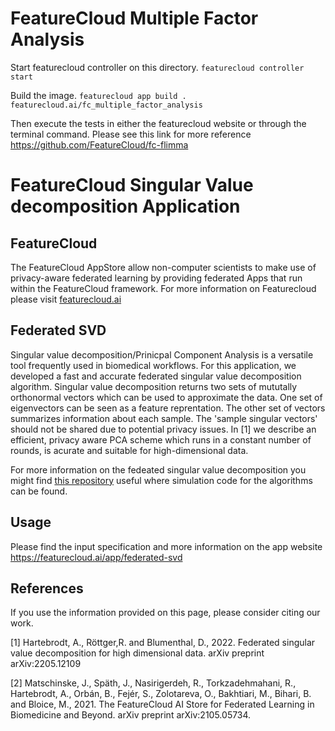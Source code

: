 # FeatureCloud Multiple Factor Analysis 
Start featurecloud controller on this directory.
```featurecloud controller start```

Build the image.
```featurecloud app build . featurecloud.ai/fc_multiple_factor_analysis```

Then execute the tests in either the featurecloud website or through the terminal command.
Please see this link for more reference https://github.com/FeatureCloud/fc-flimma

# FeatureCloud Singular Value decomposition Application

## FeatureCloud

The FeatureCloud AppStore allow non-computer scientists to make use of privacy-aware federated learning by providing federated Apps that run within the FeatureCloud framework. For more information on Featurecloud please visit [featurecloud.ai](www.featurecloud.ai)


## Federated SVD
Singular value decomposition/Prinicpal Component Analysis is a versatile tool frequently used in biomedical workflows. For this application, we developed a fast and accurate federated singular value decomposition algorithm. Singular value decomposition returns two sets of mututally orthonormal vectors which can be used to approximate the data. One set of eigenvectors can be seen as a feature reprentation. The other set of vectors summarizes information about each sample. The 'sample singular vectors' should not be shared due to potential privacy issues. In [1] we describe an efficient, privacy aware PCA scheme which runs in a constant number of rounds, is acurate and suitable for high-dimensional data. 

For more information on the fedeated singular value decomposition you might find [this repository](https://github.com/AnneHartebrodt/federated-pca-simulation) useful where simulation code for the algorithms can be found.

## Usage
Please find the input specification and more information on the app website https://featurecloud.ai/app/federated-svd


## References
If you use the information provided on this page, please consider citing our work.

<a id="1">[1]</a> 
Hartebrodt, A., Röttger,R. and Blumenthal, D., 2022. Federated singular value decomposition for high dimensional data. arXiv preprint arXiv:2205.12109

<a id="1">[2]</a> 
Matschinske, J., Späth, J., Nasirigerdeh, R., Torkzadehmahani, R., Hartebrodt, A., Orbán, B., Fejér, S., Zolotareva,
O., Bakhtiari, M., Bihari, B. and Bloice, M., 2021.
The FeatureCloud AI Store for Federated Learning in Biomedicine and Beyond. arXiv preprint arXiv:2105.05734.
